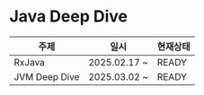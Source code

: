 # Java Deep Dive

|주제|일시|현재상태|
|---------------|------|----|
|RxJava|2025.02.17 ~| READY |
|JVM Deep Dive|2025.03.02 ~| READY |
